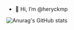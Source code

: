 - 👋 Hi, I’m @heryckmp

![Anurag's GitHub stats](https://github-readme-stats.vercel.app/api?username=anuraghazra&show_icons=true&theme=transparent)
<!---
heryckmp/heryckmp is a ✨ special ✨ repository because its `README.md` (this file) appears on your GitHub profile.
You can click the Preview link to take a look at your changes.
--->
